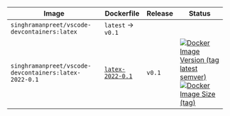 Image | Dockerfile | Release | Status
----- | ---------- | ------- | ------
`singhramanpreet/vscode-devcontainers:latex` | `latest` -> `v0.1` | 
`singhramanpreet/vscode-devcontainers:latex-2022-0.1` | [`latex-2022-0.1`](https://github.com/singh-ramanpreet/vscode-devcontainers/blob/v0.1/latex/Dockerfile) | `v0.1` | [![Docker Image Version (tag latest semver)](https://img.shields.io/docker/v/singhramanpreet/vscode-devcontainers/latex-2022-0.1?logo=docker)](#) [![Docker Image Size (tag)](https://img.shields.io/docker/image-size/singhramanpreet/vscode-devcontainers/latex-2022-0.1?logo=docker)](#)
